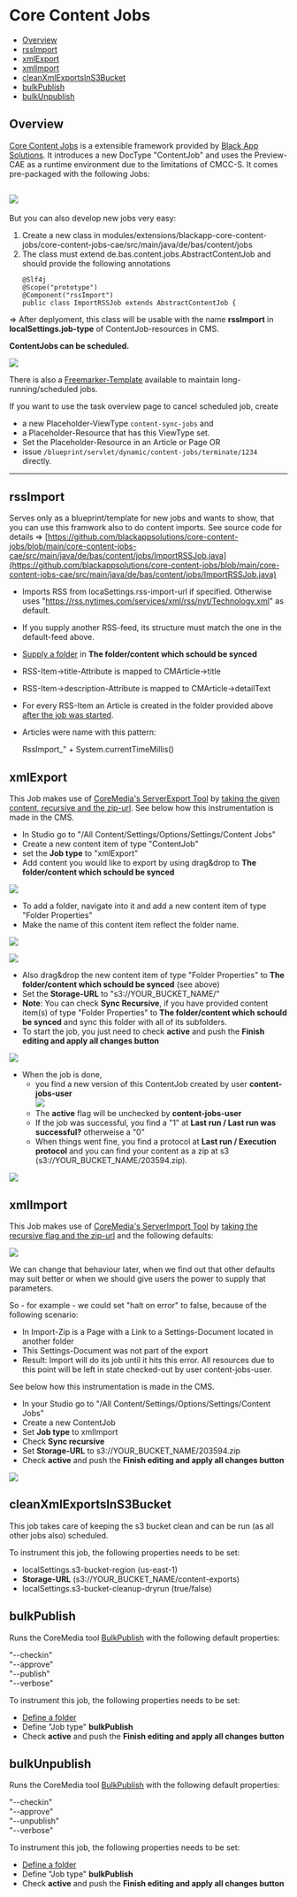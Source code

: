 **Core Content Jobs**
=====================

*   [Overview](#Overview)
*   [rssImport](#rssImport)
*   [xmlExport](#id-09.CoreContentJobs-xmlExport)
*   [xmlImport](#id-09.CoreContentJobs-xmlImport)
*   [cleanXmlExportsInS3Bucket](#id-09.CoreContentJobs-cleanXmlExportsInS3Bucket)
*   [bulkPublish](#id-09.CoreContentJobs-bulkPublish)
*   [bulkUnpublish](#id-09.CoreContentJobs-bulkUnpublish)

Overview
--------
[Core Content Jobs](https://github.com/blackappsolutions/core-content-jobs) is a extensible framework provided by [Black App Solutions](https://black-app-solutions.de/). It introduces a new DocType "ContentJob" and uses the Preview-CAE as a runtime environment due to the limitations of CMCC-S. It comes pre-packaged with the following Jobs:

![](attachments/114566139/114568173.png?effects=border-simple,shadow-kn)
------------------------------------------------------------------------

But you can also develop new jobs very easy:

1.  Create a new class in modules/extensions/blackapp-core-content-jobs/core-content-jobs-cae/src/main/java/de/bas/content/jobs
2.  The class must extend de.bas.content.jobs.AbstractContentJob and should provide the following annotations
    ```
    @Slf4j
    @Scope("prototype")
    @Component("rssImport")
    public class ImportRSSJob extends AbstractContentJob {
    ```
\=> After deplyoment, this class will be usable with the name **rssImport** in **localSettings.job-type** of ContentJob-resources in CMS.  
  

**ContentJobs can be scheduled.**

![](attachments/114566139/114566304.png)

There is also a [Freemarker-Template](https://github.com/blackappsolutions/core-content-jobs/blob/main/core-content-jobs-cae/src/main/resources/META-INF/resources/WEB-INF/templates/content-jobs/com.coremedia.blueprint.common.contentbeans/CMPlaceholder.%5Bcontent-jobs%5D.ftl) available to maintain long-running/scheduled jobs.

If you want to use the task overview page to cancel scheduled job, create

*   a new Placeholder-ViewType `content-sync-jobs` and
*   a Placeholder-Resource that has this ViewType set.
*   Set the Placeholder-Resource in an Article or Page OR
*   issue `/blueprint/servlet/dynamic/content-jobs/terminate/1234` directly.

* * *

rssImport
---------

Serves only as a blueprint/template for new jobs and wants to show, that you can use this framwork also to do content imports. See source code for details => [https://github.com/blackappsolutions/core-content-jobs/blob/main/core-content-jobs-cae/src/main/java/de/bas/content/jobs/ImportRSSJob.java](https://github.com/blackappsolutions/core-content-jobs/blob/main/core-content-jobs-cae/src/main/java/de/bas/content/jobs/ImportRSSJob.java)

*   Imports RSS from locaSettings.rss-import-url if specified. Otherwise uses "https://rss.nytimes.com/services/xml/rss/nyt/Technology.xml" as default.
*   If you supply another RSS-feed, its structure must match the one in the default-feed above.
*   [Supply a folder](#id-09.CoreContentJobs-defineFolder) in **The folder/content which schould be synced**
*   RSS-Item->title-Attribute is mapped to CMArticle→title
*   RSS-Item->description-Attribute is mapped to CMArticle→detailText
*   For every RSS-Item an Article is created in the folder provided above [after the job was started](#id-09.CoreContentJobs-startJob).
*   Articles were name with this pattern:
    
    RssImport\_" \+ System.currentTimeMillis()

xmlExport
---------

This Job makes use of [CoreMedia's ServerExport Tool](https://documentation.coremedia.com/cmcc-10/artifacts/2010/webhelp/contentserver-en/content/CMServerimportExport.html#d0e17572) by [taking the given content, recursive and the zip-url](https://github.com/blackappsolutions/core-content-jobs/blob/313dda3a416a548facd8605ab988edbe44bf3530/core-content-jobs-cae/src/main/java/de/bas/content/jobs/ExportXMLJob.java#L48). See below how this instrumentation is made in the CMS.

*   In Studio go to "/All Content/Settings/Options/Settings/Content Jobs"
*   Create a new content item of type "ContentJob"
*   set the **Job type** to "xmlExport"
*   Add content you would like to export by using drag&drop to **The folder/content which schould be synced**

**![](attachments/114566139/114566172.png)**

*   To add a folder, navigate into it and add a new content item of type "Folder Properties"
*   Make the name of this content item reflect the folder name.

![](attachments/114566139/114566143.png)

  

![](attachments/114566139/114566145.png)

*   Also drag&drop the new content item of type "Folder Properties" to **The folder/content which schould be synced** (see above)
*   Set the **Storage-URL** to "s3://YOUR_BUCKET_NAME/"
*   **Note**: You can check **Sync Recursive**, if you have provided content item(s) of type "Folder Properties" to **The folder/content which schould be synced** and sync this folder with all of its subfolders.
*   To start the job, you just need to check **active** and push the **Finish editing and apply all changes button**

**![](attachments/114566139/114566158.png)**

*   When the job is done,
    *   you find a new version of this ContentJob created by user **content-jobs-user**  
        **![](attachments/114566139/114566160.png)**
    *   The **active** flag will be unchecked by **content-jobs-user**
    *   If the job was successful, you find a "1" at **Last run / Last run was successful?** otherweise a "0"
    *   When things went fine, you find a protocol at **Last run / Execution protocol** and you can find your content as a zip at s3 (s3://YOUR_BUCKET_NAME/203594.zip).

![](attachments/114566139/114566173.png)

xmlImport
---------

This Job makes use of [CoreMedia's ServerImport Tool](https://documentation.coremedia.com/cmcc-10/artifacts/2010/webhelp/contentserver-en/content/CMServerimportExport.html#cm:serverimport) by [taking the recursive flag and the zip-url](https://github.com/blackappsolutions/core-content-jobs/blob/313dda3a416a548facd8605ab988edbe44bf3530/core-content-jobs-cae/src/main/java/de/bas/content/jobs/ImportXMLJob.java#L26) and the following defaults:

![](attachments/114566139/114566263.png)

We can change that behaviour later, when we find out that other defaults may suit better or when we should give users the power to supply that parameters.

So - for example - we could set "halt on error" to false, because of the following scenario:

*   In Import-Zip is a Page with a Link to a Settings-Document located in another folder
*   This Settings-Document was not part of the export
*   Result: Import will do its job until it hits this error. All resources due to this point will be left in state checked-out by user content-jobs-user.

See below how this instrumentation is made in the CMS.

*   In your Studio go to "/All Content/Settings/Options/Settings/Content Jobs"
*   Create a new ContentJob
*   Set **Job type** to xmlImport
*   Check **Sync recursive**
*   Set **Storage-URL** to s3://YOUR_BUCKET_NAME/203594.zip
*   Check **active** and push the **Finish editing and apply all changes button**

![](attachments/114566139/114566194.png)

cleanXmlExportsInS3Bucket
-------------------------

This job takes care of keeping the s3 bucket clean and can be run (as all other jobs also) scheduled.

To instrument this job, the following properties needs to be set:

*   localSettings.s3-bucket-region (us-east-1)
*   **Storage-URL** (s3://YOUR_BUCKET_NAME/content-exports)
*   localSettings.s3-bucket-cleanup-dryrun (true/false)
    

bulkPublish
-----------

Runs the CoreMedia tool [BulkPublish](https://documentation.coremedia.com/cmcc-10/artifacts/2104/webhelp/contentserver-en/content/bulkpublish.html) with the following default properties:

"--checkin"  
"--approve"  
"--publish"  
"--verbose"  

To instrument this job, the following properties needs to be set:  

*   [Define a folder](#id-09.CoreContentJobs-defineFolder)
*   Define "Job type" **bulkPublish**
*   Check **active** and push the **Finish editing and apply all changes button**

bulkUnpublish
-------------

Runs the CoreMedia tool [BulkPublish](https://documentation.coremedia.com/cmcc-10/artifacts/2104/webhelp/contentserver-en/content/bulkpublish.html) with the following default properties:

"--checkin"  
"--approve"  
"--unpublish"  
"--verbose"  

To instrument this job, the following properties needs to be set:

*   [Define a folder](#id-09.CoreContentJobs-defineFolder)
*   Define "Job type" **bulkPublish**
*   Check **active** and push the **Finish editing and apply all changes button**
